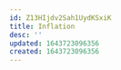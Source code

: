 ```yaml
---
id: Z13HIjdv2Sah1UydKSxiK
title: Inflation
desc: ''
updated: 1643723096356
created: 1643723096356
---
```


